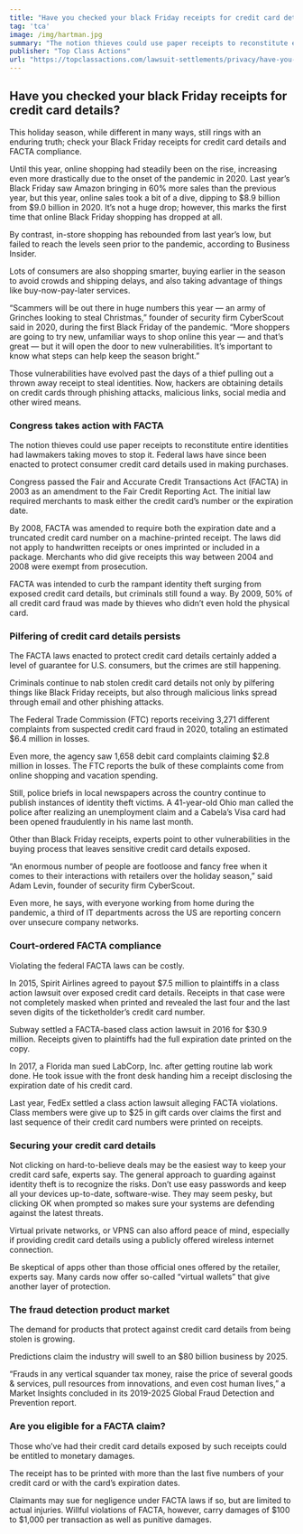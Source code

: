 ```yaml
---
title: "Have you checked your black Friday receipts for credit card details?"
tag: 'tca'
image: /img/hartman.jpg
summary: "The notion thieves could use paper receipts to reconstitute entire identities had lawmakers taking moves to stop it."
publisher: "Top Class Actions"
url: "https://topclassactions.com/lawsuit-settlements/privacy/have-you-checked-your-black-friday-receipts-for-credit-card-details/"
---
```

## Have you checked your black Friday receipts for credit card details?

This holiday season, while different in many ways, still rings with an enduring truth; check your Black Friday receipts for credit card details and FACTA compliance.

Until this year, online shopping had steadily been on the rise, increasing even more drastically due to the onset of the pandemic in 2020. Last year’s Black Friday saw Amazon bringing in 60% more sales than the previous year, but this year, online sales took a bit of a dive, dipping to $8.9 billion from $9.0 billion in 2020. It’s not a huge drop; however, this marks the first time that online Black Friday shopping has dropped at all.

By contrast, in-store shopping has rebounded from last year’s low, but failed to reach the levels seen prior to the pandemic, according to Business Insider.

Lots of consumers are also shopping smarter, buying earlier in the season to avoid crowds and shipping delays, and also taking advantage of things like buy-now-pay-later services.

“Scammers will be out there in huge numbers this year — an army of Grinches looking to steal Christmas,” founder of security firm CyberScout said in 2020, during the first Black Friday of the pandemic. “More shoppers are going to try new, unfamiliar ways to shop online this year — and that’s great — but it will open the door to new vulnerabilities. It’s important to know what steps can help keep the season bright.”

Those vulnerabilities have evolved past the days of a thief pulling out a thrown away receipt to steal identities. Now, hackers are obtaining details on credit cards through phishing attacks, malicious links, social media and other wired means.

### Congress takes action with FACTA

The notion thieves could use paper receipts to reconstitute entire identities had lawmakers taking moves to stop it. Federal laws have since been enacted to protect consumer credit card details used in making purchases.

Congress passed the Fair and Accurate Credit Transactions Act (FACTA) in 2003 as an amendment to the Fair Credit Reporting Act. The initial law required merchants to mask either the credit card’s number or the expiration date.

By 2008, FACTA was amended to require both the expiration date and a truncated credit card number on a machine-printed receipt. The laws did not apply to handwritten receipts or ones imprinted or included in a package. Merchants who did give receipts this way between 2004 and 2008 were exempt from prosecution.

FACTA was intended to curb the rampant identity theft surging from exposed credit card details, but criminals still found a way. By 2009, 50% of all credit card fraud was made by thieves who didn’t even hold the physical card.

### Pilfering of credit card details persists

The FACTA laws enacted to protect credit card details certainly added a level of guarantee for U.S. consumers, but the crimes are still happening.

Criminals continue to nab stolen credit card details not only by pilfering things like Black Friday receipts, but also through malicious links spread through email and other phishing attacks.

The Federal Trade Commission (FTC) reports receiving 3,271 different complaints from suspected credit card fraud in 2020, totaling an estimated $6.4 million in losses.

Even more, the agency saw 1,658 debit card complaints claiming $2.8 million in losses. The FTC reports the bulk of these complaints come from online shopping and vacation spending.

Still, police briefs in local newspapers across the country continue to publish instances of identity theft victims. A 41-year-old Ohio man called the police after realizing an unemployment claim and a Cabela’s Visa card had been opened fraudulently in his name last month.

Other than Black Friday receipts, experts point to other vulnerabilities in the buying process that leaves sensitive credit card details exposed.

“An enormous number of people are footloose and fancy free when it comes to their interactions with retailers over the holiday season,” said Adam Levin, founder of security firm CyberScout.

Even more, he says, with everyone working from home during the pandemic, a third of IT departments across the US are reporting concern over unsecure company networks.

### Court-ordered FACTA compliance

Violating the federal FACTA laws can be costly.

In 2015, Spirit Airlines agreed to payout $7.5 million to plaintiffs in a class action lawsuit over exposed credit card details. Receipts in that case were not completely masked when printed and revealed the last four and the last seven digits of the ticketholder’s credit card number.

Subway settled a FACTA-based class action lawsuit in 2016 for $30.9 million. Receipts given to plaintiffs had the full expiration date printed on the copy.

In 2017, a Florida man sued LabCorp, Inc. after getting routine lab work done. He took issue with the front desk handing him a receipt disclosing the expiration date of his credit card.

Last year, FedEx settled a class action lawsuit alleging FACTA violations. Class members were give up to $25 in gift cards over claims the first and last sequence of their credit card numbers were printed on receipts.

### Securing your credit card details

Not clicking on hard-to-believe deals may be the easiest way to keep your credit card safe, experts say. The general approach to guarding against identity theft is to recognize the risks. Don’t use easy passwords and keep all your devices up-to-date, software-wise. They may seem pesky, but clicking OK when prompted so makes sure your systems are defending against the latest threats.

Virtual private networks, or VPNS can also afford peace of mind, especially if providing credit card details using a publicly offered wireless internet connection.

Be skeptical of apps other than those official ones offered by the retailer, experts say. Many cards now offer so-called “virtual wallets” that give another layer of protection.

### The fraud detection product market

The demand for products that protect against credit card details from being stolen is growing.

Predictions claim the industry will swell to an $80 billion business by 2025.

“Frauds in any vertical squander tax money, raise the price of several goods & services, pull resources from innovations, and even cost human lives,” a Market Insights concluded in its 2019-2025 Global Fraud Detection and Prevention report.

### Are you eligible for a FACTA claim?

Those who’ve had their credit card details exposed by such receipts could be entitled to monetary damages.

The receipt has to be printed with more than the last five numbers of your credit card or with the card’s expiration dates.

Claimants may sue for negligence under FACTA laws if so, but are limited to actual injuries. Willful violations of FACTA, however, carry damages of $100 to $1,000 per transaction as well as punitive damages.
